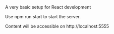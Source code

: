 A very basic setup for React development


Use npm run start to start the server.


Content will be accessible on http://localhost:5555
